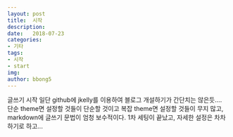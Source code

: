 ```yaml
---
layout: post
title:  시작
description: 
date:   2018-07-23
categories: 
- 기타
tags: 
- 시작
- start
img:
author: bbong5
---
```

글쓰기 시작
일단 github에 jkelly를 이용하여 블로그 개설하기가 간단치는 않은듯....
단순 theme면 설정할 것들이 단순할 것이고
복잡 theme면 설정할 것들이 무지 많고, markdown에 글쓰기 문법이 엄청 보수적이다.
1차 세팅이 끝났고, 자세한 설정은 차차 하기로 하고...
